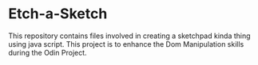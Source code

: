# Etch-a-Sketch
This repository contains files involved in creating a sketchpad kinda thing using java script. This project is to enhance the Dom Manipulation skills during the Odin Project. 
